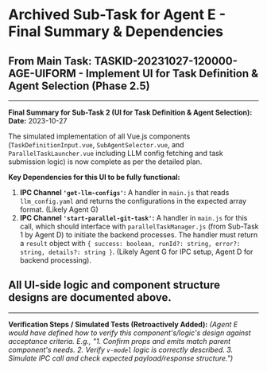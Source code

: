 # Archived Sub-Task for Agent E - Final Summary & Dependencies
## From Main Task: TASKID-20231027-120000-AGE-UIFORM - Implement UI for Task Definition & Agent Selection (Phase 2.5)

---
**Final Summary for Sub-Task 2 (UI for Task Definition & Agent Selection):**
**Date:** 2023-10-27

The simulated implementation of all Vue.js components (`TaskDefinitionInput.vue`, `SubAgentSelector.vue`, and `ParallelTaskLauncher.vue` including LLM config fetching and task submission logic) is now complete as per the detailed plan.

**Key Dependencies for this UI to be fully functional:**
1.  **IPC Channel `'get-llm-configs'`:** A handler in `main.js` that reads `llm_config.yaml` and returns the configurations in the expected array format. (Likely Agent G)
2.  **IPC Channel `'start-parallel-git-task'`:** A handler in `main.js` for this call, which should interface with `parallelTaskManager.js` (from Sub-Task 1 by Agent D) to initiate the backend processes. The handler must return a `result` object with `{ success: boolean, runId?: string, error?: string, details?: string }`. (Likely Agent G for IPC setup, Agent D for backend processing).

All UI-side logic and component structure designs are documented above.
---

---
**Verification Steps / Simulated Tests (Retroactively Added):**
*(Agent E would have defined how to verify this component's/logic's design against acceptance criteria. E.g., "1. Confirm props and emits match parent component's needs. 2. Verify `v-model` logic is correctly described. 3. Simulate IPC call and check expected payload/response structure.")*
